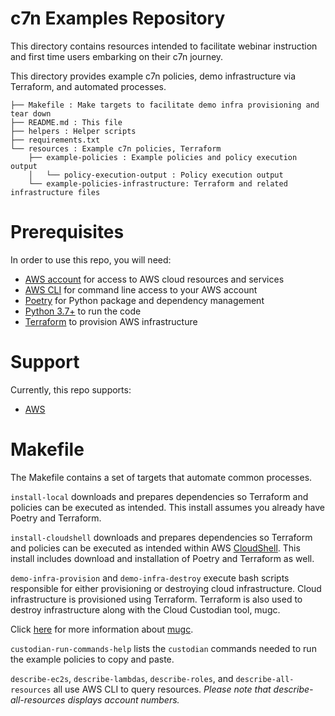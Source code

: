 # c7n Examples Repository 

This directory contains resources intended to facilitate webinar instruction and first time users embarking on their c7n journey.

This directory provides example c7n policies, demo infrastructure via Terraform, and automated processes.  

```
├── Makefile : Make targets to facilitate demo infra provisioning and tear down
├── README.md : This file
├── helpers : Helper scripts
├── requirements.txt
└── resources : Example c7n policies, Terraform
    ├── example-policies : Example policies and policy execution output
    │   └── policy-execution-output : Policy execution output
    └── example-policies-infrastructure: Terraform and related infrastructure files
```

# Prerequisites

In order to use this repo, you will need:
* [AWS account](https://aws.amazon.com/) for access to AWS cloud resources and services
* [AWS CLI](https://aws.amazon.com/cli/) for command line access to your AWS account
* [Poetry](https://python-poetry.org/) for Python package and dependency management
* [Python 3.7+](https://www.python.org/) to run the code
* [Terraform](https://www.terraform.io/) to provision AWS infrastructure


# Support

Currently, this repo supports:

* [AWS](https://aws.amazon.com/)

# Makefile

The Makefile contains a set of targets that automate common processes.

`install-local` downloads and prepares dependencies so Terraform and policies can be executed as intended. This install assumes you already have Poetry and Terraform.

`install-cloudshell` downloads and prepares dependencies so Terraform and policies can be executed as intended within AWS [CloudShell](https://console.aws.amazon.com/cloudshell). This install includes download and installation of Poetry and Terraform as well.

`demo-infra-provision` and `demo-infra-destroy` execute bash scripts responsible for either provisioning or destroying cloud infrastructure. Cloud infrastructure is provisioned using Terraform. Terraform is also used to destroy infrastructure along with the Cloud Custodian tool, mugc.

Click [here](https://github.com/cloud-custodian/cloud-custodian/tree/master/tools/ops#mugc) for more information about [mugc](https://github.com/cloud-custodian/cloud-custodian/tree/master/tools/ops#mugc).

`custodian-run-commands-help` lists the `custodian` commands needed to run the example policies to copy and paste.

`describe-ec2s`, `describe-lambdas`, `describe-roles`, and `describe-all-resources` all use AWS CLI to query resources. *Please note that describe-all-resources displays account numbers.*
